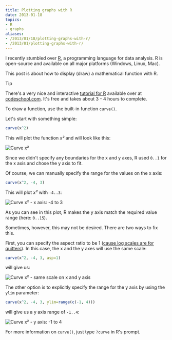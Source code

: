 ```yaml
---
title: Plotting graphs with R
date: 2013-01-18
topics:
- R
- graphs
aliases:
- /2013/01/18/plotting-graphs-with-r/
- /2013/01/plotting-graphs-with-r/
---
```


I recently stumbled over [R](http://www.r-project.org/), a programming language for data analysis. R is open-source and available on all major platforms (Windows, Linux, Mac).

This post is about how to display (draw) a mathematical function with R.

> [!TIP]
> There's a very nice and interactive [tutorial for R](http:*www.codeschool.com/courses/try-r) available over at [codeschool.com](http:*www.codeschool.com/). It's free and takes about 3 - 4 hours to complete.

<!--more-->

To draw a function, use the built-in function `curve()`.

Let's start with something simple:

```r
curve(x^2)
```

This will plot the function *x²* and will look like this:

![Curve x²](curve1.png)

Since we didn't specify any boundaries for the x and y axes, R used `0..1` for the x axis and chose the y axis to fit.

Of course, we can manually specify the range for the values on the x axis:

```r
curve(x^2, -4, 3)
```

This will plot *x²* with `-4..3`:

![Curve x² - x axis: -4 to 3](curve2.png)

As you can see in this plot, R makes the y axis match the required value range (here: `0..15`).

Sometimes, however, this may not be desired. There are two ways to fix this.

First, you can specify the aspect ratio to be 1 ([cause log scales are for quitters](http://xkcd.com/1162/)). In this case, the x and the y axes will use the same scale:

```r
curve(x^2, -4, 3, asp=1)
```

will give us:

![Curve x² - same scale on x and y axis](curve3.png)

The other option is to explicitly specify the range for the y axis by using the `ylim` parameter:

```r
curve(x^2, -4, 3, ylim=range(c(-1, 4)))
```

will give us a y axis range of `-1..4`:

![Curve x² - y axis: -1 to 4](curve4.png)

For more information on `curve()`, just type `?curve` in R's prompt.
